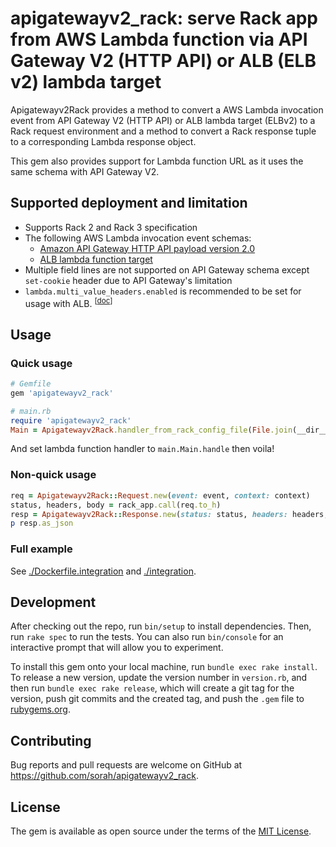 # apigatewayv2_rack: serve Rack app from AWS Lambda function via API Gateway V2 (HTTP API) or ALB (ELB v2) lambda target

Apigatewayv2Rack provides a method to convert a AWS Lambda invocation event from API Gateway V2 (HTTP API) or ALB lambda target (ELBv2) to a Rack request environment and a method to convert a Rack response tuple to a corresponding Lambda response object.

This gem also provides support for Lambda function URL as it uses the same schema with API Gateway V2.

## Supported deployment and limitation

- Supports Rack 2 and Rack 3 specification
- The following AWS Lambda invocation event schemas:
  - [Amazon API Gateway HTTP API payload version 2.0](https://docs.aws.amazon.com/apigateway/latest/developerguide/http-api-develop-integrations-lambda.html)
  - [ALB lambda function target](https://docs.aws.amazon.com/elasticloadbalancing/latest/application/lambda-functions.html)
- Multiple field lines are not supported on API Gateway schema except `set-cookie` header due to API Gateway's limitation
- `lambda.multi_value_headers.enabled` is recommended to be set for usage with ALB. <sup>[[doc](https://docs.aws.amazon.com/elasticloadbalancing/latest/application/lambda-functions.html#enable-multi-value-headers)]</sup>

## Usage

### Quick usage

```ruby
# Gemfile
gem 'apigatewayv2_rack'
```

```ruby
# main.rb
require 'apigatewayv2_rack'
Main = Apigatewayv2Rack.handler_from_rack_config_file(File.join(__dir__, 'config.ru'))
```

And set lambda function handler to `main.Main.handle` then voila!

### Non-quick usage

```ruby
req = Apigatewayv2Rack::Request.new(event: event, context: context)
status, headers, body = rack_app.call(req.to_h)
resp = Apigatewayv2Rack::Response.new(status: status, headers: headers, body: body, elb: req.elb?, multivalued: req.multivalued?)
p resp.as_json
```

### Full example

See [./Dockerfile.integration](./Dockerfile.integration) and [./integration](./integration).

## Development

After checking out the repo, run `bin/setup` to install dependencies. Then, run `rake spec` to run the tests. You can also run `bin/console` for an interactive prompt that will allow you to experiment.

To install this gem onto your local machine, run `bundle exec rake install`. To release a new version, update the version number in `version.rb`, and then run `bundle exec rake release`, which will create a git tag for the version, push git commits and the created tag, and push the `.gem` file to [rubygems.org](https://rubygems.org).

## Contributing

Bug reports and pull requests are welcome on GitHub at https://github.com/sorah/apigatewayv2_rack.

## License

The gem is available as open source under the terms of the [MIT License](https://opensource.org/licenses/MIT).
